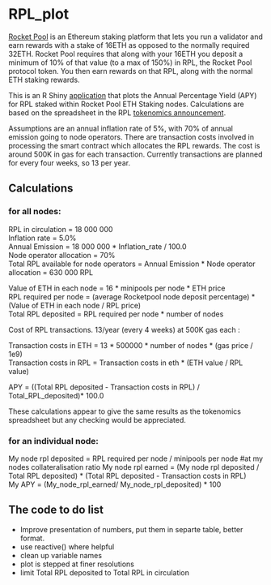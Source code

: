 # RPL_plot
[Rocket Pool](https://medium.com/rocket-pool) is an Ethereum staking platform that lets you run a validator and earn rewards with a stake of 16ETH as opposed to the normally required 32ETH. Rocket Pool requires that along with your 16ETH you deposit a minimum of 10% of that value (to a max of 150%)  in RPL, the Rocket Pool protocol token. You then earn rewards on that RPL, along with the normal ETH staking rewards.

This is an R Shiny [application](https://tommw.shinyapps.io/RPL_apy/) that plots the Annual Percentage Yield (APY) for RPL staked within Rocket Pool ETH Staking nodes. Calculations are based on the spreadsheet in the RPL [tokenomics announcement](https://medium.com/rocket-pool/rocket-pool-staking-protocol-part-3-3029afb57d4c). 

Assumptions are an annual inflation rate of 5%, with 70% of annual emission going to node operators. There are transaction costs involved
in processing the smart contract which allocates the RPL rewards. The cost is around 500K in gas for each transaction. Currently transactions 
are planned for every four weeks, so 13 per year.                
                
## Calculations



### for all nodes:

RPL in circulation = 18 000 000  
Inflation rate = 5.0%    
Annual Emission = 18 000 000 * Inflation_rate / 100.0  
Node operator allocation = 70%             
Total RPL available for node operators = Annual Emission * Node operator allocation = 630 000 RPL 

Value of ETH  in each node = 16 * minipools per node * ETH price  
RPL required per node =  (average Rocketpool node deposit percentage) * (Value of ETH  in each node  / RPL price)  
Total RPL deposited = RPL required per node * number of nodes  
  
Cost of RPL transactions.  13/year (every 4 weeks) at 500K gas each :  

Transaction costs in ETH = 13 * 500000 * number of nodes * (gas price / 1e9)   
Transaction costs in RPL =  Transaction costs in eth * (ETH value / RPL value)  


 APY = ((Total RPL deposited - Transaction costs in RPL) / Total_RPL_deposited)* 100.0  
 
 These calculations appear to give the same results as the tokenomics spreadsheet but any checking would be appreciated.
  
### for an individual  node:

My node rpl deposited = RPL required per node / minipools per node      #at my nodes collateralisation ratio 
My node rpl earned =  (My node rpl deposited / Total RPL deposited) * (Total RPL deposited - Transaction costs in RPL)  
My APY = (My_node_rpl_earned/ My_node_rpl_deposited) * 100



## The code to do list


- Improve presentation of numbers, put them in separte table, better format.
- use reactive() where helpful
- clean up variable names
- plot is stepped at finer resolutions
- limit Total RPL deposited to Total RPL in circulation

